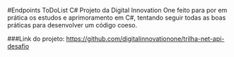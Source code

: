#Endpoints ToDoList C#
Projeto da Digital Innovation One feito para por em prática os estudos e aprimoramento em C#, tentando seguir todas as boas práticas para desenvolver um código coeso.

###Link do projeto:
https://github.com/digitalinnovationone/trilha-net-api-desafio

